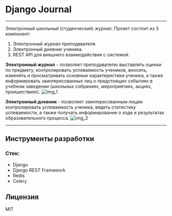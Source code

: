 # Django Journal
---
Электронный школьный (студенческий) журнал.
Проект состоит из 3 компонент:
1. Электронный журнал преподавателя.
2. Электронный дневник ученика.
3. REST API для внешнего взаимодействия с системой.

**Электронный журнал** - позволяет преподавателю выставлять оценки по предмету, контролировать успеваемость учеников, вносить, изменять и просматривать основные характеристики ученика, а также информировать заинтересованных лиц о предстоящих событиях в учебном заведении (школьных собраниях, мероприятиях, акциях, проишествиях).
![img_1](https://user-images.githubusercontent.com/39002256/96877597-8a170300-1482-11eb-90ff-ccb114242e9f.png)

**Электронный дневник** - позволяет заинтересованным лицам контролировать успеваемость ученика, видеть статистику успеваемости, а также получать информирование о ходе и результатах образовательного процесса.
![img_2](https://user-images.githubusercontent.com/39002256/96877605-8d11f380-1482-11eb-98f2-7451ee18b8d5.png)
***

## Инструменты разработки
### Стек:
- Django
- Django REST Framework
- Redis
- Celery

## Лицензия
MIT
